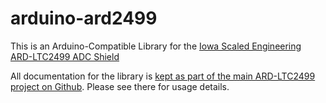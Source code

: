 # arduino-ard2499

This is an Arduino-Compatible Library for the [Iowa Scaled Engineering ARD-LTC2499 ADC
Shield](https://www.iascaled.com/store/ARD-LTC2499)

All documentation for the library is [kept as part of the main ARD-LTC2499 project on
Github](https://github.com/IowaScaledEngineering/ard-ltc2499).  Please see there for usage details.

